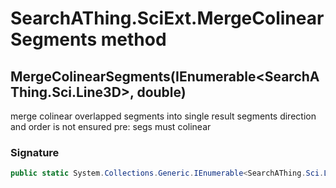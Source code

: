 # SearchAThing.SciExt.MergeColinearSegments method
## MergeColinearSegments(IEnumerable<SearchAThing.Sci.Line3D>, double)
merge colinear overlapped segments into single
            result segments direction and order is not ensured
            pre: segs must colinear

### Signature
```csharp
public static System.Collections.Generic.IEnumerable<SearchAThing.Sci.Line3D> MergeColinearSegments(IEnumerable<SearchAThing.Sci.Line3D> _segs, double tol_len)
```
